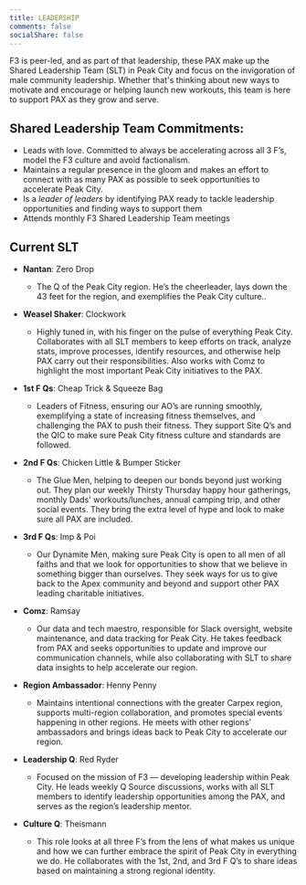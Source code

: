 ```yaml
---
title: LEADERSHIP
comments: false
socialShare: false
---
```


F3 is peer-led, and as part of that leadership, these PAX make up the Shared Leadership Team (SLT) in Peak City and focus on the invigoration of male community leadership. Whether that's thinking about new ways to motivate and encourage or helping launch new workouts, this team is here to support PAX as they grow and serve.

## Shared Leadership Team Commitments:
- Leads with love. Committed to always be accelerating across all 3 F’s, model the F3 culture and avoid factionalism.
- Maintains a regular presence in the gloom and makes an effort to connect with as many PAX as possible to seek opportunities to accelerate Peak City.
- Is a _leader of leaders_ by identifying PAX ready to tackle leadership opportunities and finding ways to support them
- Attends monthly F3 Shared Leadership Team meetings


## Current SLT

- **Nantan**: Zero Drop

  - The Q of the Peak City region. He’s the cheerleader, lays down the 43 feet for the region, and exemplifies the Peak City culture..

- **Weasel Shaker**: Clockwork

  - Highly tuned in, with his finger on the pulse of everything Peak City. Collaborates with all SLT members to keep efforts on track, analyze stats, improve processes, identify resources, and otherwise help PAX carry out their responsibilities. Also works with Comz to highlight the most important Peak City initiatives to the PAX.

- **1st F Qs**: Cheap Trick & Squeeze Bag

  - Leaders of Fitness, ensuring our AO’s are running smoothly, exemplifying a state of increasing fitness themselves, and challenging the PAX to push their fitness. They support Site Q’s and the QIC to make sure Peak City fitness culture and standards are followed.

- **2nd F Qs**: Chicken Little & Bumper Sticker

  - The Glue Men, helping to deepen our bonds beyond just working out. They plan our weekly Thirsty Thursday happy hour gatherings, monthly Dads' workouts/lunches, annual camping trip, and other social events. They bring the extra level of hype and look to make sure all PAX are included.

- **3rd F Qs**: Imp & Poi

  - Our Dynamite Men, making sure Peak City is open to all men of all faiths and that we look for opportunities to show that we believe in something bigger than ourselves. They seek ways for us to give back to the Apex community and beyond and support other PAX leading charitable initiatives.

- **Comz**: Ramsay

  - Our data and tech maestro, responsible for Slack oversight, website maintenance, and data tracking for Peak City. He takes feedback from PAX and seeks opportunities to update and improve our communication channels, while also collaborating with SLT to share data insights to help accelerate our region.

- **Region Ambassador**: Henny Penny

  - Maintains intentional connections with the greater Carpex region, supports multi-region collaboration, and promotes special events happening in other regions. He meets with other regions’ ambassadors and brings ideas back to Peak City to accelerate our region.

- **Leadership Q**: Red Ryder

  - Focused on the mission of F3 — developing leadership within Peak City. He leads weekly Q Source discussions, works with all SLT members to identify leadership opportunities among the PAX, and serves as the region’s leadership mentor.

- **Culture Q**: Theismann

  - This role looks at all three F’s from the lens of what makes us unique and how we can further embrace the spirit of Peak City in everything we do. He collaborates with the 1st, 2nd, and 3rd F Q’s to share ideas based on maintaining a strong regional identity.
